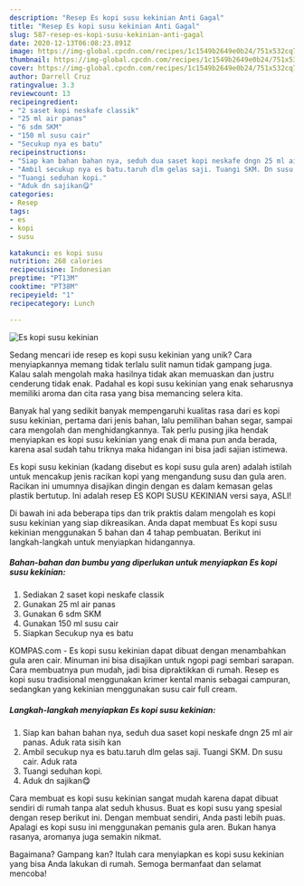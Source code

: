 ```yaml
---
description: "Resep Es kopi susu kekinian Anti Gagal"
title: "Resep Es kopi susu kekinian Anti Gagal"
slug: 587-resep-es-kopi-susu-kekinian-anti-gagal
date: 2020-12-13T06:08:23.891Z
image: https://img-global.cpcdn.com/recipes/1c1549b2649e0b24/751x532cq70/es-kopi-susu-kekinian-foto-resep-utama.jpg
thumbnail: https://img-global.cpcdn.com/recipes/1c1549b2649e0b24/751x532cq70/es-kopi-susu-kekinian-foto-resep-utama.jpg
cover: https://img-global.cpcdn.com/recipes/1c1549b2649e0b24/751x532cq70/es-kopi-susu-kekinian-foto-resep-utama.jpg
author: Darrell Cruz
ratingvalue: 3.3
reviewcount: 13
recipeingredient:
- "2 saset kopi neskafe classik"
- "25 ml air panas"
- "6 sdm SKM"
- "150 ml susu cair"
- "Secukup nya es batu"
recipeinstructions:
- "Siap kan bahan bahan nya, seduh dua saset kopi neskafe dngn 25 ml air panas. Aduk rata sisih kan"
- "Ambil secukup nya es batu.taruh dlm gelas saji. Tuangi SKM. Dn susu cair. Aduk rata"
- "Tuangi seduhan kopi."
- "Aduk dn sajikan😋"
categories:
- Resep
tags:
- es
- kopi
- susu

katakunci: es kopi susu 
nutrition: 268 calories
recipecuisine: Indonesian
preptime: "PT13M"
cooktime: "PT38M"
recipeyield: "1"
recipecategory: Lunch

---
```



![Es kopi susu kekinian](https://img-global.cpcdn.com/recipes/1c1549b2649e0b24/751x532cq70/es-kopi-susu-kekinian-foto-resep-utama.jpg)

Sedang mencari ide resep es kopi susu kekinian yang unik? Cara menyiapkannya memang tidak terlalu sulit namun tidak gampang juga. Kalau salah mengolah maka hasilnya tidak akan memuaskan dan justru cenderung tidak enak. Padahal es kopi susu kekinian yang enak seharusnya memiliki aroma dan cita rasa yang bisa memancing selera kita.

Banyak hal yang sedikit banyak mempengaruhi kualitas rasa dari es kopi susu kekinian, pertama dari jenis bahan, lalu pemilihan bahan segar, sampai cara mengolah dan menghidangkannya. Tak perlu pusing jika hendak menyiapkan es kopi susu kekinian yang enak di mana pun anda berada, karena asal sudah tahu triknya maka hidangan ini bisa jadi sajian istimewa.

Es kopi susu kekinian (kadang disebut es kopi susu gula aren) adalah istilah untuk mencakup jenis racikan kopi yang mengandung susu dan gula aren. Racikan ini umumnya disajikan dingin dengan es dalam kemasan gelas plastik bertutup. Ini adalah resep ES KOPI SUSU KEKINIAN versi saya, ASLI!


Di bawah ini ada beberapa tips dan trik praktis dalam mengolah es kopi susu kekinian yang siap dikreasikan. Anda dapat membuat Es kopi susu kekinian menggunakan 5 bahan dan 4 tahap pembuatan. Berikut ini langkah-langkah untuk menyiapkan hidangannya.

<!--inarticleads1-->

##### Bahan-bahan dan bumbu yang diperlukan untuk menyiapkan Es kopi susu kekinian:

1. Sediakan 2 saset kopi neskafe classik
1. Gunakan 25 ml air panas
1. Gunakan 6 sdm SKM
1. Gunakan 150 ml susu cair
1. Siapkan Secukup nya es batu


KOMPAS.com - Es kopi susu kekinian dapat dibuat dengan menambahkan gula aren cair. Minuman ini bisa disajikan untuk ngopi pagi sembari sarapan. Cara membuatnya pun mudah, jadi bisa dipraktikkan di rumah. Resep es kopi susu tradisional menggunakan krimer kental manis sebagai campuran, sedangkan yang kekinian menggunakan susu cair full cream. 

<!--inarticleads2-->

##### Langkah-langkah menyiapkan Es kopi susu kekinian:

1. Siap kan bahan bahan nya, seduh dua saset kopi neskafe dngn 25 ml air panas. Aduk rata sisih kan
1. Ambil secukup nya es batu.taruh dlm gelas saji. Tuangi SKM. Dn susu cair. Aduk rata
1. Tuangi seduhan kopi.
1. Aduk dn sajikan😋


Cara membuat es kopi susu kekinian sangat mudah karena dapat dibuat sendiri di rumah tanpa alat seduh khusus. Buat es kopi susu yang spesial dengan resep berikut ini. Dengan membuat sendiri, Anda pasti lebih puas. Apalagi es kopi susu ini menggunakan pemanis gula aren. Bukan hanya rasanya, aromanya juga semakin nikmat. 

Bagaimana? Gampang kan? Itulah cara menyiapkan es kopi susu kekinian yang bisa Anda lakukan di rumah. Semoga bermanfaat dan selamat mencoba!
